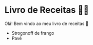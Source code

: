 # Livro de Receitas :man_cook:

Olá! Bem vindo ao meu livro de receitas :wave:

- Strogonoff de frango 
- Pavê

